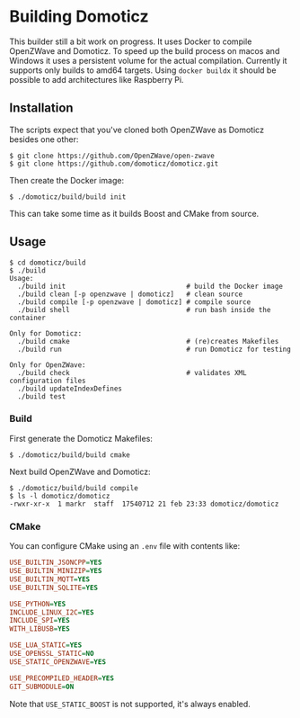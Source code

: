 # Building Domoticz

This builder still a bit work on progress. It uses Docker to compile OpenZWave and Domoticz. To speed up the build process on macos and Windows it uses a persistent volume for the actual compilation. Currently it supports only builds to amd64 targets. Using `docker buildx` it should be possible to add architectures like Raspberry Pi.



## Installation

The scripts expect that you've cloned both OpenZWave as Domoticz besides one other:

```shell
$ git clone https://github.com/OpenZWave/open-zwave
$ git clone https://github.com/domoticz/domoticz.git
```

Then create the Docker image:

```shell
$ ./domoticz/build/build init
```

This can take some time as it builds Boost and CMake from source. 

## Usage

```shell
$ cd domoticz/build 
$ ./build
Usage:
  ./build init                              # build the Docker image
  ./build clean [-p openzwave | domoticz]   # clean source
  ./build compile [-p openzwave | domoticz] # compile source
  ./build shell                             # run bash inside the container

Only for Domoticz:
  ./build cmake                             # (re)creates Makefiles
  ./build run                               # run Domoticz for testing

Only for OpenZWave:
  ./build check                             # validates XML configuration files
  ./build updateIndexDefines
  ./build test
```

### Build

First generate the Domoticz Makefiles:

```shell
$ ./domoticz/build/build cmake
```

Next build OpenZWave and Domoticz:

```shell
$ ./domoticz/build/build compile
$ ls -l domoticz/domoticz
-rwxr-xr-x  1 markr  staff  17540712 21 feb 23:33 domoticz/domoticz
```

### CMake

You can configure CMake using an `.env` file with contents like:

```ini
USE_BUILTIN_JSONCPP=YES
USE_BUILTIN_MINIZIP=YES
USE_BUILTIN_MQTT=YES
USE_BUILTIN_SQLITE=YES

USE_PYTHON=YES
INCLUDE_LINUX_I2C=YES
INCLUDE_SPI=YES
WITH_LIBUSB=YES

USE_LUA_STATIC=YES
USE_OPENSSL_STATIC=NO
USE_STATIC_OPENZWAVE=YES

USE_PRECOMPILED_HEADER=YES
GIT_SUBMODULE=ON
```

Note that `USE_STATIC_BOOST` is not supported, it's always enabled.

